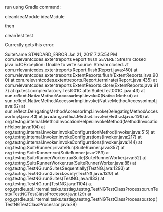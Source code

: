 

run using Gradle command:

cleanIdeaModule ideaModule

then

cleanTest test



Currently gets this error:

SuiteName STANDARD_ERROR
    Jan 21, 2017 7:25:54 PM com.relevantcodes.extentreports.Report flush
    SEVERE: Stream closed
    java.io.IOException: Unable to write source: Stream closed.
    	at com.relevantcodes.extentreports.Report.flush(Report.java:450)
    	at com.relevantcodes.extentreports.ExtentReports.flush(ExtentReports.java:900)
    	at com.relevantcodes.extentreports.Report.terminate(Report.java:435)
    	at com.relevantcodes.extentreports.ExtentReports.close(ExtentReports.java:917)
    	at qa.test.complexfactory.Test001C.afterSuite(Test001C.java:43)
    	at sun.reflect.NativeMethodAccessorImpl.invoke0(Native Method)
    	at sun.reflect.NativeMethodAccessorImpl.invoke(NativeMethodAccessorImpl.java:62)
    	at sun.reflect.DelegatingMethodAccessorImpl.invoke(DelegatingMethodAccessorImpl.java:43)
    	at java.lang.reflect.Method.invoke(Method.java:498)
    	at org.testng.internal.MethodInvocationHelper.invokeMethod(MethodInvocationHelper.java:104)
    	at org.testng.internal.Invoker.invokeConfigurationMethod(Invoker.java:515)
    	at org.testng.internal.Invoker.invokeConfigurations(Invoker.java:217)
    	at org.testng.internal.Invoker.invokeConfigurations(Invoker.java:144)
    	at org.testng.SuiteRunner.privateRun(SuiteRunner.java:357)
    	at org.testng.SuiteRunner.run(SuiteRunner.java:289)
    	at org.testng.SuiteRunnerWorker.runSuite(SuiteRunnerWorker.java:52)
    	at org.testng.SuiteRunnerWorker.run(SuiteRunnerWorker.java:86)
    	at org.testng.TestNG.runSuitesSequentially(TestNG.java:1293)
    	at org.testng.TestNG.runSuitesLocally(TestNG.java:1218)
    	at org.testng.TestNG.runSuites(TestNG.java:1133)
    	at org.testng.TestNG.run(TestNG.java:1104)
    	at org.gradle.api.internal.tasks.testing.testng.TestNGTestClassProcessor.runTests(TestNGTestClassProcessor.java:129)
    	at org.gradle.api.internal.tasks.testing.testng.TestNGTestClassProcessor.stop(TestNGTestClassProcessor.java:88)
    	
    	
    	